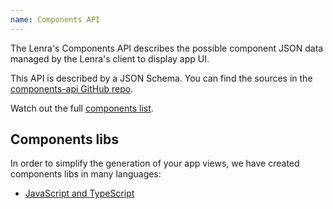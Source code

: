 ```yaml
---
name: Components API
---
```


The Lenra's Components API describes the possible component JSON data managed by the Lenra's client to display app UI.

This API is described by a JSON Schema.
You can find the sources in the [components-api GitHub repo](https://github.com/lenra-io/components-api).

Watch out the full [components list](components/).

## Components libs

In order to simplify the generation of your app views, we have created components libs in many languages:

- [JavaScript and TypeScript](https://github.com/lenra-io/components-lib-javascript)